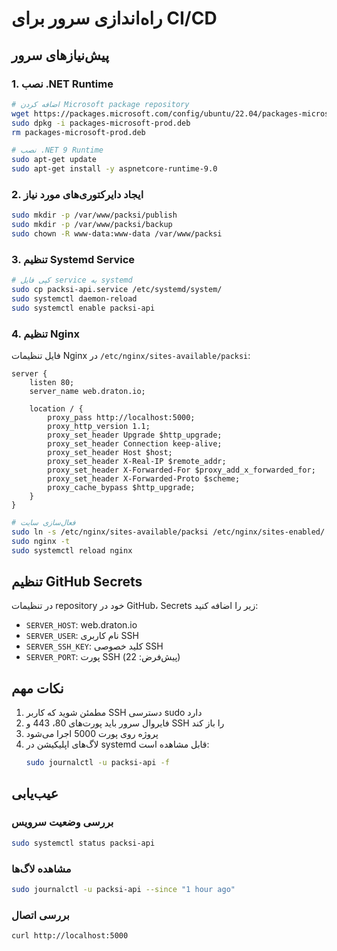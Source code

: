 # راه‌اندازی سرور برای CI/CD

## پیش‌نیازهای سرور

### 1. نصب .NET Runtime
```bash
# اضافه کردن Microsoft package repository
wget https://packages.microsoft.com/config/ubuntu/22.04/packages-microsoft-prod.deb -O packages-microsoft-prod.deb
sudo dpkg -i packages-microsoft-prod.deb
rm packages-microsoft-prod.deb

# نصب .NET 9 Runtime
sudo apt-get update
sudo apt-get install -y aspnetcore-runtime-9.0
```

### 2. ایجاد دایرکتوری‌های مورد نیاز
```bash
sudo mkdir -p /var/www/packsi/publish
sudo mkdir -p /var/www/packsi/backup
sudo chown -R www-data:www-data /var/www/packsi
```

### 3. تنظیم Systemd Service
```bash
# کپی فایل service به systemd
sudo cp packsi-api.service /etc/systemd/system/
sudo systemctl daemon-reload
sudo systemctl enable packsi-api
```

### 4. تنظیم Nginx
فایل تنظیمات Nginx در `/etc/nginx/sites-available/packsi`:

```nginx
server {
    listen 80;
    server_name web.draton.io;
    
    location / {
        proxy_pass http://localhost:5000;
        proxy_http_version 1.1;
        proxy_set_header Upgrade $http_upgrade;
        proxy_set_header Connection keep-alive;
        proxy_set_header Host $host;
        proxy_set_header X-Real-IP $remote_addr;
        proxy_set_header X-Forwarded-For $proxy_add_x_forwarded_for;
        proxy_set_header X-Forwarded-Proto $scheme;
        proxy_cache_bypass $http_upgrade;
    }
}
```

```bash
# فعال‌سازی سایت
sudo ln -s /etc/nginx/sites-available/packsi /etc/nginx/sites-enabled/
sudo nginx -t
sudo systemctl reload nginx
```

## تنظیم GitHub Secrets

در تنظیمات repository خود در GitHub، Secrets زیر را اضافه کنید:

- `SERVER_HOST`: web.draton.io
- `SERVER_USER`: نام کاربری SSH
- `SERVER_SSH_KEY`: کلید خصوصی SSH
- `SERVER_PORT`: پورت SSH (پیش‌فرض: 22)

## نکات مهم

1. مطمئن شوید که کاربر SSH دسترسی sudo دارد
2. فایروال سرور باید پورت‌های 80، 443 و SSH را باز کند
3. پروژه روی پورت 5000 اجرا می‌شود
4. لاگ‌های اپلیکیشن در systemd قابل مشاهده است:
   ```bash
   sudo journalctl -u packsi-api -f
   ```

## عیب‌یابی

### بررسی وضعیت سرویس
```bash
sudo systemctl status packsi-api
```

### مشاهده لاگ‌ها
```bash
sudo journalctl -u packsi-api --since "1 hour ago"
```

### بررسی اتصال
```bash
curl http://localhost:5000
```